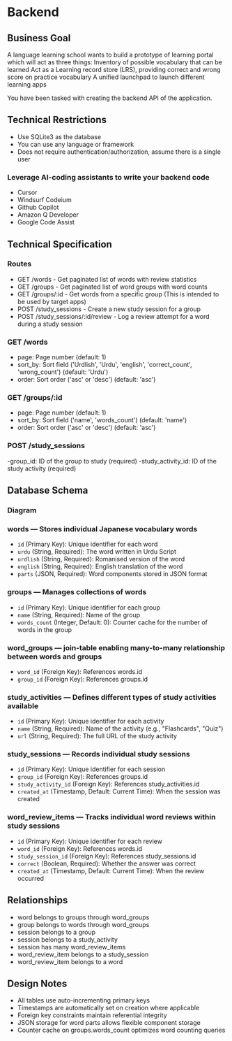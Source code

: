 # Backend

## Business Goal

A language learning school wants to build a prototype of learning portal which will act as three things:
Inventory of possible vocabulary that can be learned
Act as a  Learning record store (LRS), providing correct and wrong score on practice vocabulary
A unified launchpad to launch different learning apps

You have been tasked with creating the backend API of the application.

## Technical Restrictions

- Use SQLite3 as the database
- You can use any language or framework
- Does not require authentication/authorization, assume there is a single user

### Leverage AI-coding assistants to write your backend code

- Cursor
- Windsurf Codeium
- Github Copilot
- Amazon Q Developer
- Google Code Assist

## Technical Specification

### Routes

- GET /words - Get paginated list of words with review statistics
- GET /groups - Get paginated list of word groups with word counts
- GET /groups/:id - Get words from a specific group (This is intended to be used by target apps)
- POST /study_sessions - Create a new study session for a group
- POST /study_sessions/:id/review - Log a review attempt for a word during a study session

### GET /words

- page: Page number (default: 1)
- sort_by: Sort field ('Urdlish', 'Urdu', 'english', 'correct_count', 'wrong_count') (default: 'Urdu')
- order: Sort order ('asc' or 'desc') (default: 'asc')

### GET /groups/:id

- page: Page number (default: 1)
- sort_by: Sort field ('name', 'words_count') (default: 'name')
- order: Sort order ('asc' or 'desc') (default: 'asc')

### POST /study_sessions

-group_id: ID of the group to study (required)
-study_activity_id: ID of the study activity (required)

## Database Schema

### Diagram

### words — Stores individual Japanese vocabulary words

- `id` (Primary Key): Unique identifier for each word
- `urdu` (String, Required): The word written in Urdu Script
- `urdlish` (String, Required): Romanised version of the word
- `english` (String, Required): English translation of the word
- `parts` (JSON, Required): Word components stored in JSON format

### groups — Manages collections of words

- `id` (Primary Key): Unique identifier for each group
- `name` (String, Required): Name of the group
- `words_count` (Integer, Default: 0): Counter cache for the number of words in the group

### word_groups — join-table enabling many-to-many relationship between words and groups

- `word_id` (Foreign Key): References words.id
- `group_id` (Foreign Key): References groups.id

### study_activities — Defines different types of study activities available

- `id` (Primary Key): Unique identifier for each activity
- `name` (String, Required): Name of the activity (e.g., "Flashcards", "Quiz")
- `url` (String, Required): The full URL of the study activity

### study_sessions — Records individual study sessions

- `id` (Primary Key): Unique identifier for each session
- `group_id` (Foreign Key): References groups.id
- `study_activity_id` (Foreign Key): References study_activities.id
- `created_at` (Timestamp, Default: Current Time): When the session was created

### word_review_items — Tracks individual word reviews within study sessions

- `id` (Primary Key): Unique identifier for each review
- `word_id` (Foreign Key): References words.id
- `study_session_id` (Foreign Key): References study_sessions.id
- `correct` (Boolean, Required): Whether the answer was correct
- `created_at` (Timestamp, Default: Current Time): When the review occurred

## Relationships

- word belongs to groups through  word_groups
- group belongs to words through word_groups
- session belongs to a group
- session belongs to a study_activity
- session has many word_review_items
- word_review_item belongs to a study_session
- word_review_item belongs to a word

## Design Notes

- All tables use auto-incrementing primary keys
- Timestamps are automatically set on creation where applicable
- Foreign key constraints maintain referential integrity
- JSON storage for word parts allows flexible component storage
- Counter cache on groups.words_count optimizes word counting queries
